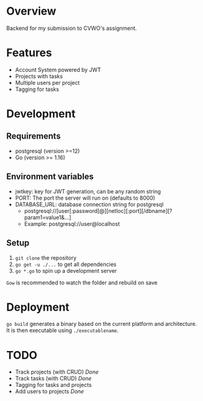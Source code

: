 # Overview
Backend for my submission to CVWO's assignment.

# Features
- Account System powered by JWT
- Projects with tasks
- Multiple users per project
- Tagging for tasks

# Development
## Requirements
- postgresql (version >=12)
- Go (version >= 1.16)

## Environment variables
- jwtkey: key for JWT generation, can be any random string
- PORT: The port the server will run on (defaults to 8000)
- DATABASE_URL: database connection string for postgresql
  - postgresql://[user[:password]@][netloc][:port][/dbname][?param1=value1&...]
  - Example: postgresql://user@localhost
## Setup
1. `git clone` the repository
2. `go get -u ./...` to get all dependencies
3. `go *.go` to spin up a development server

`Gow` is recommended to watch the folder and rebuild on save 

# Deployment 
`go build` generates a binary based on the current platform and architecture. It is then executable using `./executablename`.


# TODO
- Track projects (with CRUD) *Done*
- Track tasks (with CRUD) *Done*
- Tagging for tasks and projects
- Add users to projects *Done*